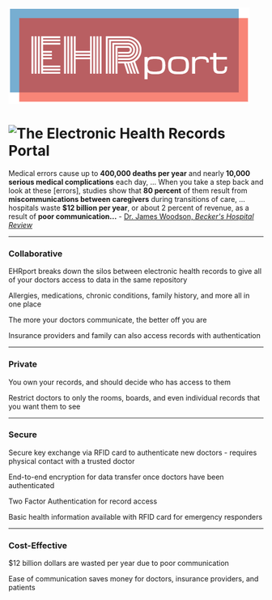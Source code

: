 ![](docs/img/logo.png)
# ![The Electronic Health Records Portal](samsledje.github.io/EHRport)

Medical errors cause up to **400,000 deaths per year** and nearly **10,000 serious medical complications** each day, ... When you take a step back and look at these [errors], studies show that **80 percent** of them result from **miscommunications between caregivers** during transitions of care, ... hospitals waste **$12 billion per year**, or about 2 percent of revenue, as a result of **poor communication...** - [Dr. James Woodson, _Becker's Hospital Review_](https://www.beckershospitalreview.com/healthcare-information-technology/communication-how-to-solve-one-of-healthcare-s-biggest-problems.html)

* * *

### Collaborative

EHRport breaks down the silos between electronic health records to give all of your doctors access to data in the same repository

Allergies, medications, chronic conditions, family history, and more all in one place

The more your doctors communicate, the better off you are

Insurance providers and family can also access records with authentication

* * *

### Private

You own your records, and should decide who has access to them

Restrict doctors to only the rooms, boards, and even individual records that you want them to see

* * *

### Secure

Secure key exchange via RFID card to authenticate new doctors - requires physical contact with a trusted doctor

End-to-end encryption for data transfer once doctors have been authenticated

Two Factor Authentication for record access

Basic health information available with RFID card for emergency responders

* * *

### Cost-Effective

$12 billion dollars are wasted per year due to poor communication

Ease of communication saves money for doctors, insurance providers, and patients
